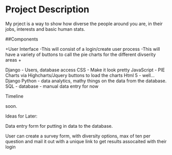 # Project Description
My prject is a way to show how diverse the people around you are, in their jobs, interests and basic human stats. 

##Components

+User Interface
-This will consist of a login/create user process
-This will have a variety of buttons to call the pie charts for the different divserity areas
+

Django - Users, database access
CSS - Make it look pretty
JavaScript - PIE Charts via Highcharts/Jquery buttons to load the charts
Html 5 - well... Django
Python - data analytics, mathy things on the data from the database. 
SQL - database - manual data entry for now

Timeline

soon.

Ideas for Later:

Data entry form for putting in data to the database. 

User can create a survey form, with diversity options, max of ten per question and mail it out with a unique link to get results assocaited with their login

